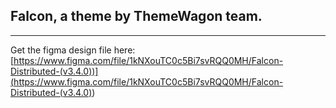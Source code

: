 ## Falcon, a theme by ThemeWagon team.

---

Get the figma design file here:
[https://www.figma.com/file/1kNXouTC0c5Bi7svRQQ0MH/Falcon-Distributed-(v3.4.0))](<https://www.figma.com/file/1kNXouTC0c5Bi7svRQQ0MH/Falcon-Distributed-(v3.4.0)>)
